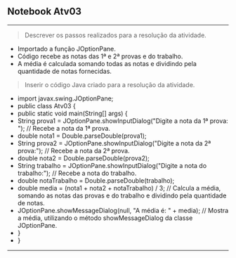 ## Notebook Atv03

<hr>

> Descrever os passos realizados para a resolução da atividade.
  - Importado a função JOptionPane.
  - Código recebe as notas das 1ª e 2ª provas e do trabalho.
  - A média é calculada somando todas as notas e dividindo pela quantidade de notas fornecidas.

> Inserir o código Java criado para a resolução da atividade. 
  - import javax.swing.JOptionPane;
  - public class Atv03 {
  - public static void main(String[] args) {
  - String prova1 = JOptionPane.showInputDialog("Digite a nota da 1ª prova: "); // Recebe a nota da 1ª prova.
  - double nota1 = Double.parseDouble(prova1);
  - String prova2 = JOptionPane.showInputDialog("Digite a nota da 2ª prova:"); // Recebe a nota da 2ª prova.
  - double nota2 = Double.parseDouble(prova2);
  - String trabalho = JOptionPane.showInputDialog("Digite a nota do trabalho:"); // Recebe a nota do trabalho.
  - double notaTrabalho = Double.parseDouble(trabalho);
  - double media = (nota1 + nota2 + notaTrabalho) / 3; // Calcula a média, somando as notas das provas e do trabalho e dividindo pela quantidade de notas.
  - JOptionPane.showMessageDialog(null, "A média é: " + media); // Mostra a média, utilizando o método showMessageDialog da classe JOptionPane.
  - }
  - }
  
<hr>
